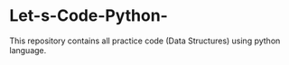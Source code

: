 # Let-s-Code-Python-
This repository contains all practice code (Data Structures) using python language. 

